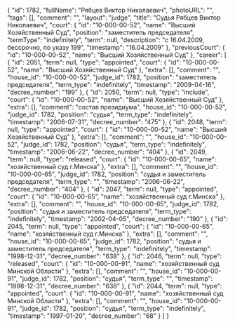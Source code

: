 {
    "id": 1782,
    "fullName": "Рябцев Виктор Николаевич",
    "photoURL": "",
    "tags": [],
    "comment": "",
    "layout": "judge",
    "title": "Судья Рябцев Виктор Николаевич",
    "court": {
        "id": "10-000-00-52",
        "name": "Высший Хозяйственный Суд",
        "position": "заместитель председателя",
        "termType": "indefinitely",
        "term": null,
        "description": "c 16.04.2009, бессрочно, по указу 199",
        "timestamp": "16.04.2009"
    },
    "previousCourt": {
        "id": "10-000-00-52",
        "name": "Высший Хозяйственный Суд"
    },
    "career": [
        {
            "id": 2051,
            "term": null,
            "type": "appointed",
            "court": {
                "id": "10-000-00-52",
                "name": "Высший Хозяйственный Суд"
            },
            "extra": [],
            "comment": "",
            "house_id": "10-000-00-52",
            "judge_id": 1782,
            "position": "заместитель председателя",
            "term_type": "indefinitely",
            "timestamp": "2009-04-16",
            "decree_number": "199"
        },
        {
            "id": 2050,
            "term": null,
            "type": "include",
            "court": {
                "id": "10-000-00-52",
                "name": "Высший Хозяйственный Суд"
            },
            "extra": [],
            "comment": "состав президиума",
            "house_id": "10-000-00-52",
            "judge_id": 1782,
            "position": "судья",
            "term_type": "indefinitely",
            "timestamp": "2006-07-31",
            "decree_number": "475"
        },
        {
            "id": 2048,
            "term": null,
            "type": "appointed",
            "court": {
                "id": "10-000-00-52",
                "name": "Высший Хозяйственный Суд"
            },
            "extra": [],
            "comment": "",
            "house_id": "10-000-00-52",
            "judge_id": 1782,
            "position": "судья",
            "term_type": "indefinitely",
            "timestamp": "2006-06-22",
            "decree_number": "404"
        },
        {
            "id": 2049,
            "term": null,
            "type": "released",
            "court": {
                "id": "10-000-00-65",
                "name": "хозяйственный суд г.Минска"
            },
            "extra": [],
            "comment": "",
            "house_id": "10-000-00-65",
            "judge_id": 1782,
            "position": "судья и заместитель председателя",
            "term_type": "",
            "timestamp": "2006-06-22",
            "decree_number": "404"
        },
        {
            "id": 2047,
            "term": null,
            "type": "appointed",
            "court": {
                "id": "10-000-00-65",
                "name": "хозяйственный суд г.Минска"
            },
            "extra": [],
            "comment": "",
            "house_id": "10-000-00-65",
            "judge_id": 1782,
            "position": "судья и заместитель председателя",
            "term_type": "indefinitely",
            "timestamp": "2002-04-05",
            "decree_number": "190"
        },
        {
            "id": 2045,
            "term": null,
            "type": "appointed",
            "court": {
                "id": "10-000-00-65",
                "name": "хозяйственный суд г.Минска"
            },
            "extra": [],
            "comment": "",
            "house_id": "10-000-00-65",
            "judge_id": 1782,
            "position": "судья и заместитель председателя",
            "term_type": "indefinitely",
            "timestamp": "1998-12-31",
            "decree_number": "638"
        },
        {
            "id": 2046,
            "term": null,
            "type": "released",
            "court": {
                "id": "10-000-00-91",
                "name": "хозяйственный суд Минской Области"
            },
            "extra": [],
            "comment": "",
            "house_id": "10-000-00-91",
            "judge_id": 1782,
            "position": "судья",
            "term_type": "",
            "timestamp": "1998-12-31",
            "decree_number": "638"
        },
        {
            "id": 2044,
            "term": null,
            "type": "appointed",
            "court": {
                "id": "10-000-00-91",
                "name": "хозяйственный суд Минской Области"
            },
            "extra": [],
            "comment": "",
            "house_id": "10-000-00-91",
            "judge_id": 1782,
            "position": "судья",
            "term_type": "indefinitely",
            "timestamp": "1997-01-20",
            "decree_number": "68"
        }
    ]
}
